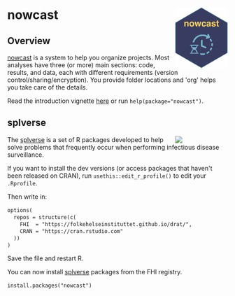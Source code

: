 # nowcast <a href="https://docs.sykdomspulsen.no/nowcast"><img src="man/figures/logo.png" align="right" width="120" /></a>

## Overview 

[nowcast](https://docs.sykdomspulsen.no/nowcast) is a system to help you organize projects. Most analyses have three (or more) main sections: code, results, and data, each with different requirements (version control/sharing/encryption). You provide folder locations and 'org' helps you take care of the details.

Read the introduction vignette [here](http://docs.sykdomspulsen.no/nowcast/articles/nowcast.html) or run `help(package="nowcast")`.

## splverse

<a href="https://docs.sykdomspulsen.no/packages"><img src="https://docs.sykdomspulsen.no/packages/splverse.png" align="right" width="120" /></a>

The [splverse](https://docs.sykdomspulsen.no/packages) is a set of R packages developed to help solve problems that frequently occur when performing infectious disease surveillance.

If you want to install the dev versions (or access packages that haven't been released on CRAN), run `usethis::edit_r_profile()` to edit your `.Rprofile`. 

Then write in:

```
options(
  repos = structure(c(
    FHI  = "https://folkehelseinstituttet.github.io/drat/",
    CRAN = "https://cran.rstudio.com"
  ))
)
```

Save the file and restart R.

You can now install [splverse](https://docs.sykdomspulsen.no/packages) packages from the FHI registry.

```
install.packages("nowcast")
```

